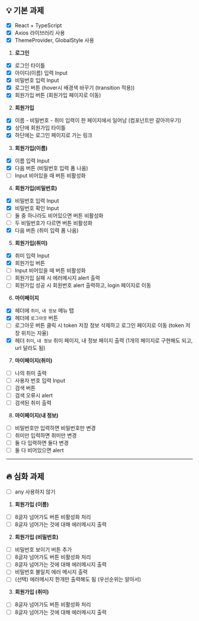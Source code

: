 ## 💡 기본 과제

- [x] React + TypeScript
- [x] Axios 라이브러리 사용
- [x] ThemeProvider, GlobalStyle 사용

1. **로그인**

- [x] 로그인 타이틀
- [x] 아이디(이름) 입력 Input
- [x] 비밀번호 입력 Input
- [x] 로그인 버튼 (hover시 배경색 바꾸기 (transition 적용))
- [x] 회원가입 버튼 (회원가입 페이지로 이동)

2. **회원가입**

- [x] 이름 - 비밀번호 - 취미 입력이 한 페이지에서 일어남 (컴포넌트만 갈아끼우기)
- [x] 상단에 회원가입 타이틀
- [x] 하단에는 로그인 페이지로 가는 링크

3. **회원가입(이름)**

- [x] 이름 입력 Input
- [x] 다음 버튼 (비밀번호 입력 폼 나옴)
- [ ] Input 비어있을 때 버튼 비활성화

4. **회원가입(비밀번호)**

- [x] 비밀번호 입력 Input
- [x] 비밀번호 확인 Input
- [ ] 둘 중 하나라도 비어있으면 버튼 비활성화
- [ ] 두 비밀번호가 다르면 버튼 비활성화
- [x] 다음 버튼 (취미 입력 폼 나옴)

5. **회원가입(취미)**

- [x] 취미 입력 Input
- [x] 회원가입 버튼
- [ ] Input 비어있을 때 버튼 비활성화
- [ ] 회원가입 실패 시 에러메시지 alert 출력
- [ ] 회원가입 성공 시 회원번호 alert 출력하고, login 페이지로 이동

6. **마이페이지**

- [x] 헤더에 `취미`, `내 정보` 메뉴 탭
- [x] 헤더에 `로그아웃` 버튼
- [ ] 로그아웃 버튼 클릭 시 token 저장 정보 삭제하고 로그인 페이지로 이동 (token 저장 위치는 자율)
- [x] 헤더 `취미`, `내 정보` 취미 페이지, 내 정보 페이지 출력 (1개의 페이지로 구현해도 되고, url 달라도 됨)

7. **마이페이지(취미)**

- [ ] 나의 취미 출력
- [ ] 사용자 번호 입력 Input
- [ ] 검색 버튼
- [ ] 검색 오류시 alert
- [ ] 검색된 취미 출력

8. **마이페이지(내 정보)**

- [ ] 비밀번호만 입력하면 비밀번호만 변경
- [ ] 취미만 입력하면 취미만 변경
- [ ] 둘 다 입력하면 둘다 변경
- [ ] 둘 다 비어있으면 alert

---

## 🔥 심화 과제

- [ ] any 사용하지 않기

1. **회원가입 (이름)**

- [ ] 8글자 넘어가도 버튼 비활성화 처리
- [ ] 8글자 넘어가는 것에 대해 에러메시지 출력

2. **회원가입 (비밀번호)**

- [ ] 비밀번호 보이기 버튼 추가
- [ ] 8글자 넘어가도 버튼 비활성화 처리
- [ ] 8글자 넘어가는 것에 대해 에러메시지 출력
- [ ] 비밀번호 불일치 에러 메시지 출력
- [ ] (선택) 에러메시지 한개만 출력해도 됨 (우선순위는 알아서)

3. **회원가입 (취미)**

- [ ] 8글자 넘어가도 버튼 비활성화 처리
- [ ] 8글자 넘어가는 것에 대해 에러메시지 출력
